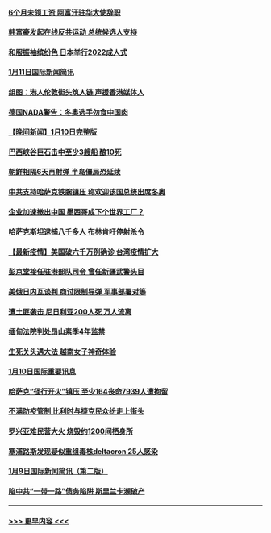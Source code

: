 #### [6个月未领工资 阿富汗驻华大使辞职](../pages/prog202/a103318199.md?t=01112301) 
#### [韩富豪发起在线反共运动 总统候选人支持](../pages/prog202/a103318172.md?t=01112301) 
#### [和服振袖缤纷色  日本举行2022成人式](../pages/prog202/a103318224.md?t=01112301) 
#### [1月11日国际新闻简讯](../pages/prog202/a103318178.md?t=01112301) 
#### [组图：港人伦敦街头筑人链 声援香港媒体人](../pages/prog202/a103318141.md?t=01112301) 
#### [德国NADA警告：冬奥选手勿食中国肉](../pages/prog202/a103318104.md?t=01112301) 
#### [【晚间新闻】1月10日完整版](../pages/prog202/a103317893.md?t=01112301) 
#### [巴西峡谷巨石击中至少3艘船 酿10死](../pages/prog202/a103317997.md?t=01112301) 
#### [朝鲜相隔6天再射弹 半岛僵局恐延续](../pages/prog202/a103317955.md?t=01112301) 
#### [中共支持哈萨克铁腕镇压 称欢迎该国总统出席冬奥](../pages/prog202/a103317736.md?t=01112301) 
#### [企业加速撤出中国 墨西哥成下个世界工厂？](../pages/prog202/a103317333.md?t=01112301) 
#### [哈萨克斯坦逮捕八千多人 布林肯吁停射杀令](../pages/prog202/a103317557.md?t=01112301) 
#### [【最新疫情】美国破六千万例确诊 台湾疫情扩大](../pages/prog202/a103317553.md?t=01112301) 
#### [彭京堂接任驻港部队司令 曾任新疆武警头目](../pages/prog202/a103317527.md?t=01112301) 
#### [美俄日内瓦谈判 商讨限制导弹  军事部署对等](../pages/prog202/a103317450.md?t=01112301) 
#### [遭土匪袭击 尼日利亚200人死 万人流离](../pages/prog202/a103317343.md?t=01112301) 
#### [缅甸法院判处昂山素季4年监禁](../pages/prog202/a103317351.md?t=01112301) 
#### [生死关头遇大法 越南女子神奇体验](../pages/prog202/a103317335.md?t=01112301) 
#### [1月10日国际重要讯息](../pages/prog202/a103317323.md?t=01112301) 
#### [哈萨克“径行开火”镇压 至少164丧命7939人遭拘留](../pages/prog202/a103317261.md?t=01112301) 
#### [不满防疫管制 比利时与捷克民众纷走上街头](../pages/prog202/a103317144.md?t=01112301) 
#### [罗兴亚难民营大火 烧毁约1200间栖身所](../pages/prog202/a103317091.md?t=01112301) 
#### [塞浦路斯发现疑似重组毒株deltacron 25人感染](../pages/prog202/a103316716.md?t=01112301) 
#### [1月9日国际新闻简讯（第二版）](../pages/prog202/a103316980.md?t=01112301) 
#### [陷中共“一带一路”债务陷阱 斯里兰卡濒破产](../pages/prog202/a103316966.md?t=01112301) 

----
#### [ >>> 更早内容 <<< ](../indexes/prog202-earlier.md)
